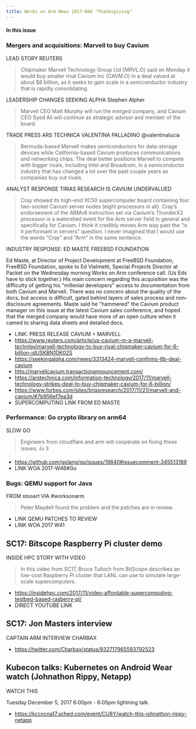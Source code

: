 ```yaml
---
title: Works on Arm News 2017-W48 "Thanksgiving"
---
```


#### In this issue

### Mergers and acquisitions: Marvell to buy Cavium

LEAD STORY REUTERS

> Chipmaker Marvell Technology Group Ltd (MRVL.O) said on Monday
it would buy smaller rival Cavium Inc (CAVM.O) in a deal valued at
about $6 billion, as it seeks to gain scale in a semiconductor
industry that is rapidly consolidating.

LEADERSHIP CHANGES SEEKING ALPHA Stephen Alpher

> Marvell CEO Matt Murphy will run the merged company, and Cavium
CEO Syed Ali will continue as strategic advisor and member of the
board.

TRADE PRESS ARS TECHNICA VALENTINA PALLADINO @valentinalucia

> Bermuda-based Marvell makes semiconductors for data-storage devices
while California-based Cavium produces communications and networking
chips. The deal better positions Marvell to compete with bigger
rivals, including Intel and Broadcom, in a semiconductor industry
that has changed a lot over the past couple years as companies buy
out rivals.

ANALYST RESPONSE TIRIAS RESEARCH IS CAVIUM UNDERVALUED

> Cray showed its high-end XC50 supercomputer board containing four
two-socket Cavium server nodes (eight processors in all). Cray’s
endorsement of the ARMv8 instruction set via Cavium’s ThunderX2
processor is a watershed event for the Arm server field in general
and specifically for Cavium. I think it credibly moves Arm way past
the “is it performant in servers” question. I never imagined that
I would use the words “Cray” and “Arm” in the same sentence.

INDUSTRY RESPONSE: ED MASTE FREEBSD FOUNDATION

Ed Maste, at Director of Project Development at FreeBSD Foundation,
FreeBSD Foundation, spoke to Ed Vielmetti, Special Projects Director at Packet
on the Wednesday morning Works on Arm conference call. 
(Us Eds have to stick together.)
His main concern regarding this acquisition was the difficulty of getting
his "millenial developers" access to documentation from both Cavium
and Marvell. There was no concern about the quality of the docs,
but access is difficult, gated behind layers of sales process and
non-disclosure agreements. Maste said he 
"hammered" the Cavium product manager on this issue
at the latest Cavium sales conference, and hoped that the
merged company would have more of an open culture when it
camed to sharing data sheets and detailed docs.

* LINK: PRESS RELEASE CAVIUM + MARVELL
* https://www.reuters.com/article/us-cavium-m-a-marvell-technlgy/marvell-technology-to-buy-rival-chipmaker-cavium-for-6-billion-idUSKBN1DK02S
* https://seekingalpha.com/news/3313424-marvell-confirms-6b-deal-cavium
* http://marvellcavium.transactionannouncement.com/
* https://arstechnica.com/information-technology/2017/11/marvell-technology-strikes-deal-to-buy-chipmaker-cavium-for-6-billion/
* https://www.forbes.com/sites/tiriasresearch/2017/11/21/marvell-and-cavium/#7b956ef7ea3d
* SUPERCOMPUTING LINK FROM ED MASTE

### Performance: Go crypto library on arm64

SLOW GO 

> Engineers from cloudflare and arm will cooperate on fixing these issues.
 👍 3  

* https://github.com/golang/go/issues/19840#issuecomment-345513189
* LINK WOA 2017-W46#Go

### Bugs: QEMU support for Java

FROM stooart VIA #worksonarm 

> Peter Maydell found the problem and the patches are in review.

* LINK QEMU PATCHES TO REVIEW
* LINK WOA 2017 W41

## SC17: Bitscope Raspberry Pi cluster demo

INSIDE HPC STORY WITH VIDEO

> In this video from SC17, Bruce Tulloch from BitScope describes an
low-cost Raspberry Pi cluster that LANL can use to simulate large-scale
supercomputers.

* https://insidehpc.com/2017/11/video-affordable-supercomputing-testbed-based-rasberry-pi/
* DIRECT YOUTUBE LINK

## SC17: Jon Masters interview

CAPTAIN ARM INTERVIEW CHARBAX

* https://twitter.com/Charbax/status/932717965593792523

## Kubecon talks: Kubernetes on Android Wear watch (Johnathon Rippy, Netapp)

WATCH THIS

Tuesday December 5, 2017 6:00pm - 6:05pm lightning talk.

* https://kccncna17.sched.com/event/CU8Y/watch-this-johnathon-rippy-netapp


